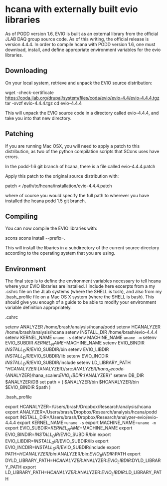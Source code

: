 hcana with externally built evio libraries
============================================

As of PODD version 1.6, EVIO is built as an external library from the official JLAB
DAQ group source code.  As of this writing, the official release is version 4.4.4.
In order to compile hcana with PODD version 1.6, one must download, install, and define
appropriate environment variables for the evio libraries.

Downloading
-----------

On your local system, retrieve and unpack the EVIO source distribution:

wget -check-certificate https://coda.jlab.org/drupal/system/files/coda/evio/evio-4.4/evio-4.4.4.tgz
tar -xvzf evio-4.4.4.tgz
cd evio-4.4.4

This will unpack the EVIO source code in a directory called evio-4.4.4, and take you
into that new directory.

Patching
--------

If you are running Mac OSX, you will need to apply a patch to this distribution,
as two of the python compilation scripts that SCons uses have errors.  

In the podd-1.6 git branch of hcana, there is a file called evio-4.4.4.patch

Apply this patch to the original source distribution with:

patch < /path/to/hcana/installation/evio-4.4.4.patch

where of course you would specify the full path to wherever you have installed the hcana podd 1.5 git branch.
 
Compiling
---------

You can now compile the EVIO libraries with:

scons
scons install --prefix=.

This will install the libaries in a subdirectory of the current source directory according to the operating system that you are using.

Environment
-----------

The final step is to define the environment variables necessary to tell hcana where your EVIO libraries are installed.  I include here excerpts from a my .cshrc file on the JLab systems (where the SHELL is tcsh), and also from my .bash_profile file on a Mac OS X system (where the SHELL is bash).  This should give you enough of a guide to be able to modify your environment variable definition appropriately.

.cshrc

setenv ANALYZER /home/brash/analysis/hcana/podd
setenv HCANALYZER /home/brash/analysis/hcana
setenv INSTALL_DIR /home/brash/evio-4.4.4
setenv KERNEL_NAME `uname -s`
setenv MACHINE_NAME `uname -m`
setenv EVIO_SUBDIR $KERNEL_NAME-$MACHINE_NAME
setenv EVIO_BINDIR $INSTALL_DIR/$EVIO_SUBDIR/bin
setenv EVIO_LIBDIR $INSTALL_DIR/$EVIO_SUBDIR/lib
setenv EVIO_INCDIR $INSTALL_DIR/$EVIO_SUBDIR/include
setenv LD_LIBRARY_PATH "${HCANALYZER}:${ANALYZER}/src:${ANALYZER}/hana_decode:${ANALYZER}/hana_scaler:${EVIO_LIBDIR}:${ANALYZER}"
setenv DB_DIR $ANALYZER/DB
set path = ( $ANALYZER/bin $HCANALYZER/bin $EVIO_BINDIR $path )

.bash_profile

export HCANALYZER=/Users/brash/Dropbox/Research/analysis/hcana
export ANALYZER=/Users/brash/Dropbox/Research/analysis/hcana/podd
export INSTALL_DIR=/Users/brash/Dropbox/Research/analyzer-evio/evio-4.4.4
export KERNEL_NAME=`uname -s`
export MACHINE_NAME=`uname -m`
export EVIO_SUBDIR=$KERNEL_NAME-$MACHINE_NAME
export EVIO_BINDIR=$INSTALL_DIR/$EVIO_SUBDIR/bin
export EVIO_LIBDIR=$INSTALL_DIR/$EVIO_SUBDIR/lib
export EVIO_INCDIR=$INSTALL_DIR/$EVIO_SUBDIR/include
export PATH=$HCANALYZER/bin:$ANALYZER/bin:$EVIO_BINDIR:$PATH
export DYLD_LIBRARY_PATH=$HCANALYZER:$ANALYZER:$EVIO_LIBDIR:$DYLD_LIBRARY_PATH
export LD_LIBRARY_PATH=$HCANALYZER:$ANALYZER:$EVIO_LIBDIR:$LD_LIBRARY_PATH




